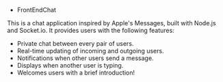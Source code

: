 * FrontEndChat

This is a chat application inspired by Apple's Messages, built with Node.js and Socket.io.
It provides users with the following features:

- Private chat between every pair of users.
- Real-time updating of incoming and outgoing users.
- Notifications when other users send a message.
- Displays when another user is typing.
- Welcomes users with a brief introduction!
